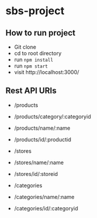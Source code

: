 # sbs-project

## How to run project

- Git clone
- cd to root directory
- run `npm install`
- run `npm start`
- visit http://localhost:3000/

## Rest API URIs

- /products
- /products/category/:categoryid
- /products/name/:name
- /products/id/:productid

- /stores
- /stores/name/:name
- /stores/id/:storeid

- /categories
- /categories/name/:name
- /categories/id/:categoryid